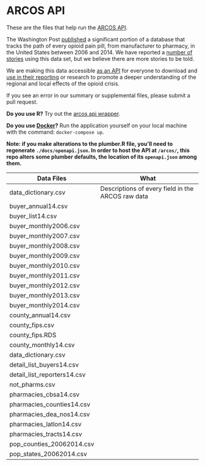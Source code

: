 # ARCOS API

These are the files that help run the [ARCOS API](https://arcos-api.ext.nile.works/__swagger__/).

The Washington Post [published](https://www.washingtonpost.com/graphics/2019/investigations/dea-pain-pill-database/#download-resources) a significant portion of a database that tracks the path of every opioid pain pill, from manufacturer to pharmacy, in the United States between 2006 and 2014. We have reported a [number of stories](https://www.washingtonpost.com/national/2019/07/20/opioid-files/) using this data set, but we believe there are more stories to be told.

We are making this data accessible [as an API](https://arcos-api.ext.nile.works/__swagger__/) for everyone to download and [use in their reporting](https://www.washingtonpost.com/national/2019/08/12/post-released-deas-data-pain-pills-heres-what-local-journalists-are-using-it/) or research to promote a deeper understanding of the regional and local effects of the opioid crisis.

If you see an error in our summary or supplemental files, please submit a pull request.

**Do you use R?** Try out the [arcos api wrapper](https://github.com/wpinvestigative/arcos).

**Do you use [Docker](https://docs.docker.com/desktop/)?** Run the application yourself on your local machine with the command: `docker-compose up`. 

**Note: if you make alterations to the plumber.R file, you'll need to regenerate `./docs/openapi.json`. In order to host the API at `/arcos/`, this repo alters some plumber defaults, the location of its `openapi.json` among them.** 

|  **Data Files** | **What** |
| --- | --- |
|  data_dictionary.csv | Descriptions of every field in the ARCOS raw data |
|  buyer_annual14.csv |  |
|  buyer_list14.csv |  |
|  buyer_monthly2006.csv |  |
|  buyer_monthly2007.csv |  |
|  buyer_monthly2008.csv |  |
|  buyer_monthly2009.csv |  |
|  buyer_monthly2010.csv |  |
|  buyer_monthly2011.csv |  |
|  buyer_monthly2012.csv |  |
|  buyer_monthly2013.csv |  |
|  buyer_monthly2014.csv |  |
|  county_annual14.csv |  |
|  county_fips.csv |  |
|  county_fips.RDS |  |
|  county_monthly14.csv |  |
|  data_dictionary.csv |  |
|  detail_list_buyers14.csv |  |
|  detail_list_reporters14.csv |  |
|  not_pharms.csv |  |
|  pharmacies_cbsa14.csv |  |
|  pharmacies_counties14.csv |  |
|  pharmacies_dea_nos14.csv |  |
|  pharmacies_latlon14.csv |  |
|  pharmacies_tracts14.csv |  |
|  pop_counties_20062014.csv |  |
|  pop_states_20062014.csv |  |